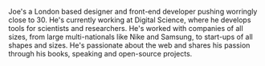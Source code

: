 Joe's a London based designer and front-end developer pushing worringly close to 30. He's currently working at Digital Science, where he develops tools for scientists and researchers. He's worked with companies of all sizes, from large multi-nationals like Nike and Samsung, to start-ups of all shapes and sizes. He's passionate about the web and shares his passion through his books, speaking and open-source projects.
